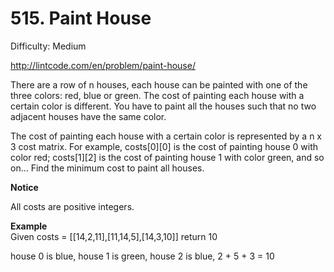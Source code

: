 # 515. Paint House

Difficulty: Medium

http://lintcode.com/en/problem/paint-house/

There are a row of n houses, each house can be painted with one of the three colors: red, blue or green. The cost of painting each house with a certain color is different. You have to paint all the houses such that no two adjacent houses have the same color.

The cost of painting each house with a certain color is represented by a n x 3 cost matrix. For example, costs[0][0] is the cost of painting house 0 with color red; costs[1][2] is the cost of painting house 1 with color green, and so on... Find the minimum cost to paint all houses.

**Notice**  

All costs are positive integers.

**Example**  
Given costs = [[14,2,11],[11,14,5],[14,3,10]] return 10

house 0 is blue, house 1 is green, house 2 is blue, 2 + 5 + 3 = 10
